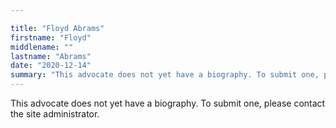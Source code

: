 ```yaml
---

title: "Floyd Abrams"
firstname: "Floyd"
middlename: ""
lastname: "Abrams"
date: "2020-12-14"
summary: "This advocate does not yet have a biography. To submit one, please contact the site administrator."
---
```

This advocate does not yet have a biography. To submit one, please contact the site administrator.

